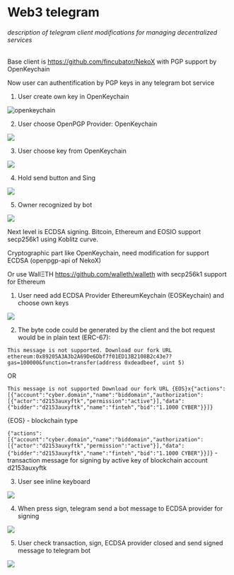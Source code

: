 # Web3 telegram
###### description of telegram client modifications for managing decentralized services

Base client is https://github.com/fincubator/NekoX with PGP support by OpenKeychain

Now user can authentification by PGP keys in any telegram bot service

1. User create own key in OpenKeychain

![openkeychain](https://i.imgur.com/ErTMmwi.jpg)

2. User choose OpenPGP Provider: OpenKeychain

![](https://i.imgur.com/ifXGmFp.jpg)

3. User choose key from OpenKeychain

![](https://i.imgur.com/nZxK8wc.jpg)

4. Hold send button and Sing

![](https://i.imgur.com/wPro79D.png)

5. Owner recognized by bot

![](https://i.imgur.com/BRcD8VS.png)

Next level is ECDSA signing. Bitcoin, Ethereum and EOSIO support secp256k1 using Koblitz curve.

Cryptographic part like OpenKeychain, need modification for support ECDSA (openpgp-api of NekoX)

Or use WallΞTH 
https://github.com/walleth/walleth with secp256k1 support for Ethereum

1. User need add ECDSA Provider EthereumKeychain (EOSKeychain) and choose own keys

![](https://i.imgur.com/5Pw7Vtl.png)

2. The byte code could be generated by the client and the bot request would be in plain text (ERC-67): 

`This message is not supported. Download our fork URL`
`ethereum:0x89205A3A3b2A69De6Dbf7f01ED13B2108B2c43e7?gas=100000&function=transfer(address 0xdeadbeef, uint 5)`

OR

`This message is not supported
Download our fork URL
{EOS}x{"actions":[{"account":"cyber.domain","name":"biddomain","authorization":[{"actor":"d2153auxyftk","permission":"active"}],"data":{"bidder":"d2153auxyftk","name":"finteh","bid":"1.1000 CYBER"}}]}`

{EOS} - blockchain type

`{"actions":[{"account":"cyber.domain","name":"biddomain","authorization":[{"actor":"d2153auxyftk","permission":"active"}],"data":{"bidder":"d2153auxyftk","name":"finteh","bid":"1.1000 CYBER"}}]}` - transaction message for signing by active key of blockchain account d2153auxyftk

3. User see inline keyboard 

![](https://i.imgur.com/xThSrX3.png)



4. When press sign, telegram send a bot message to ECDSA provider for signing 

![](https://i.imgur.com/Bz91odc.png)


5. User check transaction, sign, ECDSA provider closed and send signed message to telegram bot


![](https://i.imgur.com/MdPypPO.png)
